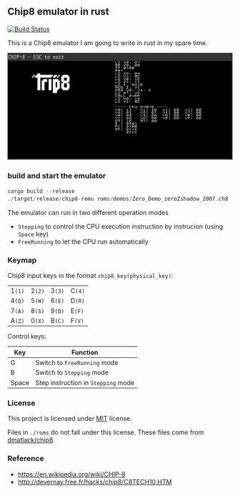 ## Chip8 emulator in rust

[![Build Status](https://travis-ci.org/johannst/chip-remu.svg?branch=master)](https://travis-ci.org/johannst/chip-remu)

This is a Chip8 emulator I am going to write in rust in my spare time.

![demo](demo.png)

### build and start the emulator

```rust
cargo build --release
./target/release/chip8-remu roms/demos/Zero_Demo_zeroZshadow_2007.ch8
```

The emulator can run in two different operation modes
- `Stepping` to control the CPU execution instruction by instrucion (using `Space` key)
- `FreeRunning` to let the CPU run automatically

### Keymap


Chip8 input keys in the format `chip8_key(physical_key)`:

|        |        |        |        |
|--------|--------|--------|--------|
| 1`(1)` | 2`(2)` | 3`(3)` | C`(4)` |
| 4`(Q)` | 5`(W)` | 6`(E)` | D`(R)` |
| 7`(A)` | 8`(S)` | 9`(D)` | E`(F)` |
| A`(Z)` | 0`(X)` | B`(C)` | F`(V)` |

Control keys:

| Key   | Function                            |
|-------|-------------------------------------|
| G     | Switch to `FreeRunning` mode        |
| B     | Switch to `Stepping` mode           |
| Space | Step instruction in `Stepping` mode |


### License

This project is licensed under [MIT](./LICENSE) license.

Files in `./roms` do not fall under this license. These files come from
[dmatlack/chip8](https://github.com/dmatlack/chip8/tree/master/roms).

### Reference

- https://en.wikipedia.org/wiki/CHIP-8
- http://devernay.free.fr/hacks/chip8/C8TECH10.HTM


